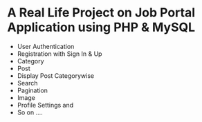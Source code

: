 # A Real Life Project on Job Portal Application using PHP & MySQL
 
  - User Authentication
  - Registration with Sign In & Up
  - Category
  - Post
  - Display Post Categorywise
  - Search
  - Pagination
  - Image 
  - Profile Settings and 
  - So on ....